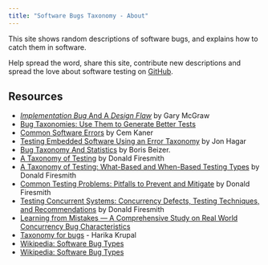 ```yaml
---
title: "Software Bugs Taxonomy - About"
---
```


This site shows random descriptions of software bugs, and explains how to
catch them in software.

Help spread the word, share this site, contribute new descriptions and spread the love
about software testing on [GitHub](https://github.com/ligurio/software-bugs).

## Resources

- [*Implementation Bug* And A *Design Flaw*](https://stackoverflow.com/a/44976169/3665613) by Gary McGraw
- [Bug Taxonomies: Use Them to Generate Better Tests](http://www.testingeducation.org/articles/bug_taxonomies_use_them_to_generate_better_tests_star_east_2003_paper.pdf)
- [Common Software Errors](http://www.testingeducation.org/BBST/testdesign/Kaner_Common_Software_Errors.pdf) by Cem Kaner
- [Testing Embedded Software Using an Error Taxonomy](https://www.stickyminds.com/presentation/testing-embedded-software-using-error-taxonomy) by Jon Hagar
- [Bug Taxonomy And Statistics](http://ottovinter.dk/bugtaxst.doc) by Boris Beizer.
- [A Taxonomy of Testing](https://insights.sei.cmu.edu/sei_blog/2015/08/a-taxonomy-of-testing.html) by Donald Firesmith
- [A Taxonomy of Testing: What-Based and When-Based Testing Types](https://insights.sei.cmu.edu/sei_blog/2015/09/a-taxonomy-of-testing-what-based-and-when-based-testing-types.html) by Donald Firesmith
- [Common Testing Problems: Pitfalls to Prevent and Mitigate](https://insights.sei.cmu.edu/sei_blog/2013/04/common-testing-problems-pitfalls-to-prevent-and-mitigate.html) by Donald Firesmith
- [Testing Concurrent Systems: Concurrency Defects, Testing Techniques, and Recommendations](https://insights.sei.cmu.edu/sei_blog/2019/06/testing-concurrent-systems-concurrency-defects-testing-techniques-and-recommendations.html) by Donald Firesmith
- [Learning from Mistakes — A Comprehensive Study on Real World Concurrency Bug Characteristics](https://www.cs.columbia.edu/~junfeng/09fa-e6998/papers/concurrency-bugs.pdf)
- [Taxonomy for bugs](https://www.slideshare.net/harikakrupal/taxonomy-for-bugs) - Harika Krupal
- [Wikipedia: Software Bug Types](https://en.wikipedia.org/wiki/Software_bug#Types)
- [Wikipedia: Software Bug Types](https://ru.wikipedia.org/wiki/%D0%9F%D1%80%D0%BE%D0%B3%D1%80%D0%B0%D0%BC%D0%BC%D0%BD%D0%B0%D1%8F_%D0%BE%D1%88%D0%B8%D0%B1%D0%BA%D0%B0#%D0%97%D0%BD%D0%B0%D1%87%D0%B5%D0%BD%D0%B8%D0%B5_%D0%B8_%D0%BA%D0%BB%D0%B0%D1%81%D1%81%D0%B8%D1%84%D0%B8%D0%BA%D0%B0%D1%86%D0%B8%D1%8F_%D0%BE%D1%88%D0%B8%D0%B1%D0%BE%D0%BA_%D0%BF%D1%80%D0%BE%D0%B3%D1%80%D0%B0%D0%BC%D0%BC%D0%BD%D0%BE%D0%B3%D0%BE_%D0%BE%D0%B1%D0%B5%D1%81%D0%BF%D0%B5%D1%87%D0%B5%D0%BD%D0%B8%D1%8F)
